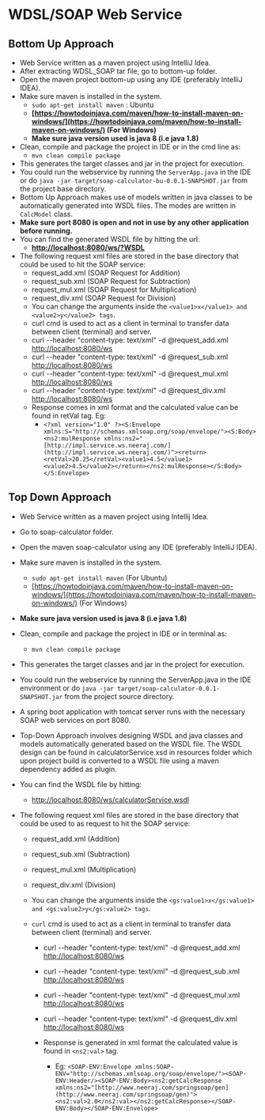 # WDSL/SOAP Web Service

## Bottom Up Approach

- Web Service written as a maven project using IntelliJ Idea.
- After extracting WDSL_SOAP tar file, go to bottom-up folder.
- Open the maven project bottom-up using any IDE (preferably IntelliJ IDEA).
- Make sure maven is installed in the system.
	-  `sudo apt-get install maven` : Ubuntu
	-  **[https://howtodoinjava.com/maven/how-to-install-maven-on-windows/](https://howtodoinjava.com/maven/how-to-install-maven-on-windows/) (For Windows)**
	- **Make sure java version used is java 8 (i.e java 1.8)**
- Clean, compile and package the project in IDE or in the cmd line as:
	- `mvn clean compile package` 
- This generates the target classes and jar in the project for execution.
- You could run the webservice by running the `ServerApp.java` in the IDE or do `java -jar target/soap-calculator-bu-0.0.1-SNAPSHOT.jar` from the project base directory. 
- Bottom Up Approach makes use of models written in java classes to be automatically generated into WSDL files. The modes are written in `CalcModel` class.
- **Make sure port 8080 is open and not in use by any other application before running.**
- You can find the generated WSDL file by hitting the url:
	- **[http://localhost:8080/ws/?WSDL](http://localhost:8080/ws/?WSDL)**
- The following request xml files are stored in the base directory that could be used to hit the SOAP service:
	-   request_add.xml (SOAP Request for Addition)
	-   request_sub.xml (SOAP Request for Subtraction)
	-   request_mul.xml (SOAP Request for Multiplication)
	-   request_div.xml (SOAP Request for Division)
	-   You can change the arguments inside the ``<value1>x</value1> and <value2>y</value2> tags``.
	-   curl cmd is used to act as a client in terminal to transfer data between client (terminal) and server.
	-   curl --header "content-type: text/xml" -d @request_add.xml [http://localhost:8080/ws](http://localhost:8080/ws)
	-   curl --header "content-type: text/xml" -d @request_sub.xml [http://localhost:8080/ws](http://localhost:8080/ws)
	-   curl --header "content-type: text/xml" -d @request_mul.xml [http://localhost:8080/ws](http://localhost:8080/ws)
	-   curl --header "content-type: text/xml" -d @request_div.xml [http://localhost:8080/ws](http://localhost:8080/ws)
	-   Response comes in xml format and the calculated value can be found in retVal tag. Eg: 
		- ``<?xml version="1.0" ?><S:Envelope xmlns:S="http://schemas.xmlsoap.org/soap/envelope/"><S:Body><ns2:mulResponse xmlns:ns2="[http://impl.service.ws.neeraj.com/](http://impl.service.ws.neeraj.com/)"><return><retVal>20.25</retVal><value1>4.5</value1><value2>4.5</value2></return></ns2:mulResponse></S:Body></S:Envelope>``

## Top Down Approach

- Web Service written as a maven project using Intellij Idea.
- Go to soap-calculator folder.
- Open the maven soap-calculator using any IDE (preferably IntelliJ IDEA).
-  Make sure maven is installed in the system.
	-   ``sudo apt-get install maven`` (For Ubuntu)
	-   [https://howtodoinjava.com/maven/how-to-install-maven-on-windows/](https://howtodoinjava.com/maven/how-to-install-maven-on-windows/) (For Windows)
-   **Make sure java version used is java 8 (i.e java 1.8)**
-   Clean, compile and package the project in IDE or in terminal as:
	-   ``mvn clean compile package``
-  This generates the target classes and jar in the project for execution.
-   You could run the webservice by running the ServerApp.java in the IDE environment or do ``java -jar target/soap-calculator-0.0.1-SNAPSHOT.jar`` from the project source directory.

-   A spring boot application with tomcat server runs with the necessary SOAP web services on port 8080.
    
-   Top-Down Approach involves designing WSDL and java classes and models automatically generated based on the WSDL file. The WSDL design can be found in calculatorService.xsd in resources folder which upon project build is converted to a WSDL file using a maven dependency added as plugin.
    
-   You can find the WSDL file by hitting:
    

	-   [http://localhost:8080/ws/calculatorService.wsdl](http://localhost:8080/ws/calculatorService.wsdl)
    

-   The following request xml files are stored in the base directory that could be used to as request to hit the SOAP service:
    

	-   request_add.xml (Addition)
    
	-   request_sub.xml (Subtraction)
    
	-   request_mul.xml (Multiplication)
    
	-   request_div.xml (Division)
    
	-   You can change the arguments inside the ``<gs:value1>x</gs:value1> and <gs:value2>y</gs:value2> tags``.
    
	-   ``curl`` cmd is used to act as a client in terminal to transfer data between client (terminal) and server.
    

		-   curl --header "content-type: text/xml" -d @request_add.xml [http://localhost:8080/ws](http://localhost:8080/ws)
    
		-   curl --header "content-type: text/xml" -d @request_sub.xml [http://localhost:8080/ws](http://localhost:8080/ws)
    
		-   curl --header "content-type: text/xml" -d @request_mul.xml [http://localhost:8080/ws](http://localhost:8080/ws)
    
		-   curl --header "content-type: text/xml" -d @request_div.xml [http://localhost:8080/ws](http://localhost:8080/ws)
    
		-   Response is generated in xml format the calculated value is found in ``<ns2:val>`` tag.
    

			-   Eg: ``<SOAP-ENV:Envelope xmlns:SOAP-ENV="http://schemas.xmlsoap.org/soap/envelope/"><SOAP-ENV:Header/><SOAP-ENV:Body><ns2:getCalcResponse xmlns:ns2="[http://www.neeraj.com/springsoap/gen](http://www.neeraj.com/springsoap/gen)"><ns2:val>2.0</ns2:val></ns2:getCalcResponse></SOAP-ENV:Body></SOAP-ENV:Envelope>``